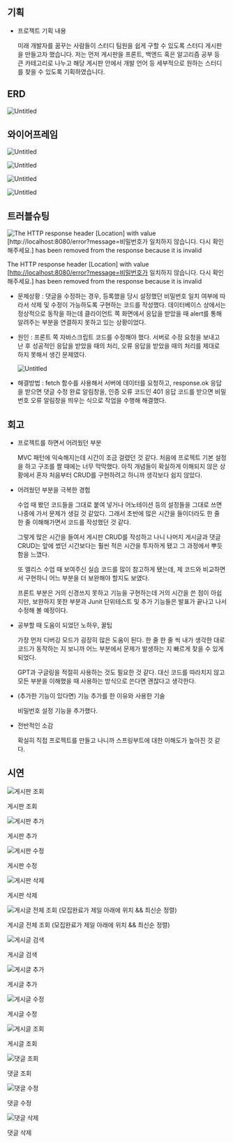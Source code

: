 ## 기획


- 프로젝트 기획 내용
    
    미래 개발자를 꿈꾸는 사람들이 스터디 팀원을 쉽게 구할 수 있도록 스터디 게시판을 만들고자 했습니다.
    저는 먼저 게시판을 프론트, 백엔드 혹은 알고리즘 공부 등 큰 카테고리로 나누고 해당 게시판 안에서 개발 언어 등 세부적으로 원하는 스터디를 찾을 수 있도록 기획하였습니다.
    

## ERD

![Untitled](https://prod-files-secure.s3.us-west-2.amazonaws.com/d85fd78d-de88-4966-9b27-62e3e2e8c2a0/1ada5106-0872-4fe7-938f-41b8f6b940fd/Untitled.png)

## 와이어프레임

![Untitled](https://prod-files-secure.s3.us-west-2.amazonaws.com/d85fd78d-de88-4966-9b27-62e3e2e8c2a0/22c92157-1feb-4f60-806c-ebd71cfb8ced/Untitled.png)

![Untitled](https://prod-files-secure.s3.us-west-2.amazonaws.com/d85fd78d-de88-4966-9b27-62e3e2e8c2a0/88382bee-e1ec-4b37-802d-be29d1e4be17/Untitled.png)

![Untitled](https://prod-files-secure.s3.us-west-2.amazonaws.com/d85fd78d-de88-4966-9b27-62e3e2e8c2a0/a30fa44d-52ba-4c0f-a502-70561a10e84f/Untitled.png)

![Untitled](https://prod-files-secure.s3.us-west-2.amazonaws.com/d85fd78d-de88-4966-9b27-62e3e2e8c2a0/97d179f0-6b57-408f-931c-6e6ed26d7236/Untitled.png)

## 트러블슈팅


![The HTTP response header [Location] with value [[http://localhost:8080/error?message=비밀번호가](http://localhost:8080/error?message=%EB%B9%84%EB%B0%80%EB%B2%88%ED%98%B8%EA%B0%80) 일치하지 않습니다. 다시 확인해주세요.] has been removed from the response because it is invalid](https://prod-files-secure.s3.us-west-2.amazonaws.com/d85fd78d-de88-4966-9b27-62e3e2e8c2a0/d8278f68-2f18-452c-97dc-bc7752a1986c/Untitled.png)

The HTTP response header [Location] with value [[http://localhost:8080/error?message=비밀번호가](http://localhost:8080/error?message=%EB%B9%84%EB%B0%80%EB%B2%88%ED%98%B8%EA%B0%80) 일치하지 않습니다. 다시 확인해주세요.] has been removed from the response because it is invalid

- 문제상황 : 댓글을 수정하는 경우, 등록했을 당시 설정했던 비밀번호 일치 여부에 따라서 삭제 및 수정이 가능하도록 구현하는 코드를 작성했다. 데이터베이스 상에서는 정상적으로 동작을 하는데 클라이언트 쪽 화면에서 응답을 받았을 때 alert를 통해 알려주는 부분을 연결하지 못하고 있는 상황이었다.
- 원인 : 프론트 쪽 자바스크립트 코드를 수정해야 했다. 서버로 수정 요청을 보내고 난 후 성공적인 응답을 받았을 때의 처리, 오류 응답을 받았을 때의 처리를 제대로 하지 못해서 생긴 문제였다.
    
    ![Untitled](https://prod-files-secure.s3.us-west-2.amazonaws.com/d85fd78d-de88-4966-9b27-62e3e2e8c2a0/dd6b951e-a997-43f3-9363-e55b7024b3de/Untitled.png)
    
- 해결방법 : fetch 함수를 사용해서 서버에 데이터를 요청하고, response.ok 응답을 받으면 댓글 수정 완료 알림창을, 인증 오류 코드인 401 응답 코드를 받으면 비밀번호 오류 알림창을 띄우는 식으로 작업을 수행해 해결했다.

## 회고

- 프로젝트를 하면서 어려웠던 부분
    
    MVC 패턴에 익숙해지는데 시간이 조금 걸렸던 것 같다. 처음에 프로젝트 기본 설정을 하고 구조를 짤 때에는 너무 막막했다. 아직 개념들이 확실하게 이해되지 않은 상황에서 혼자 처음부터 CRUD를 구현하려고 하니까 생각보다 쉽지 않았다. 
    
- 어려웠던 부분을 극복한 경험
    
    수업 때 봤던 코드들을 그대로 붙여 넣거나 어노테이션 등의 설정들을 그대로 쓰면 나중에 가서 문제가 생길 것 같았다. 그래서 초반에 많은 시간을 들이더라도 한 줄 한 줄 이해해가면서 코드를 작성했던 것 같다. 
    
    그렇게 많은 시간을 들여서 게시판 CRUD를 작성하고 나니 나머지 게시글과 댓글 CRUD는 앞에 썼던 시간보다는 훨씬 적은 시간을 투자하게 됐고 그 과정에서 뿌듯함을 느꼈다. 
    
    또 엘리스 수업 때 보여주신 실습 코드를 많이 참고하게 됐는데, 제 코드와 비교하면서 구현하니 어느 부분을 더 보완해야 할지도 보였다. 
    
    프론트 부분은 거의 신경쓰지 못하고 기능을 구현하는데 거의 시간을 쓴 점이 아쉽지만, 보완하지 못한 부분과 Junit 단위테스트 및 추가 기능들은 발표가 끝나고 나서 수정해 볼 예정이다.
    
- 공부할 때 도움이 되었던 노하우, 꿀팁
    
    가장 먼저 디버깅 모드가 굉장히 많은 도움이 된다. 한 줄 한 줄 씩 내가 생각한 대로 코드가 동작하는 지 보니까 어느 부분에서 문제가 발생하는 지 빠르게 찾을 수 있게 되었다.
    
    GPT과 구글링을 적절히 사용하는 것도 필요한 것 같다. 대신 코드를 따라치지 않고 모든 부분을 이해했을 때 사용하는 방식으로 쓴다면 괜찮다고 생각한다.
    
- (추가한 기능이 있다면) 기능 추가를 한 이유와 사용한 기술
    
    비밀번호 설정 기능을 추가했다.
    
- 전반적인 소감
    
    확실히 직접 프로젝트를 만들고 나니까 스프링부트에 대한 이해도가 높아진 것 같다.
    

## 시연

![게시판 조회](https://prod-files-secure.s3.us-west-2.amazonaws.com/d85fd78d-de88-4966-9b27-62e3e2e8c2a0/37a0bcc8-0de7-47bd-a21a-7a7adf01da1e/%E1%84%80%E1%85%A6%E1%84%89%E1%85%B5%E1%84%91%E1%85%A1%E1%86%AB_%E1%84%8C%E1%85%A9%E1%84%92%E1%85%AC.png)

게시판 조회

![게시판 추가](https://prod-files-secure.s3.us-west-2.amazonaws.com/d85fd78d-de88-4966-9b27-62e3e2e8c2a0/5fd1b8e3-561d-4114-b15b-89117453927a/%E1%84%80%E1%85%A6%E1%84%89%E1%85%B5%E1%84%91%E1%85%A1%E1%86%AB_%E1%84%8E%E1%85%AE%E1%84%80%E1%85%A1.png)

게시판 추가

![게시판 수정](https://prod-files-secure.s3.us-west-2.amazonaws.com/d85fd78d-de88-4966-9b27-62e3e2e8c2a0/cdb0dd7b-70c3-4ff3-8a92-9f502f23c9cb/%E1%84%80%E1%85%A6%E1%84%89%E1%85%B5%E1%84%91%E1%85%A1%E1%86%AB_%E1%84%89%E1%85%AE%E1%84%8C%E1%85%A5%E1%86%BC.png)

게시판 수정

![게시판 삭제](https://prod-files-secure.s3.us-west-2.amazonaws.com/d85fd78d-de88-4966-9b27-62e3e2e8c2a0/03a3bc2c-331e-454e-961c-aa27ebfcb644/%E1%84%89%E1%85%B3%E1%84%8F%E1%85%B3%E1%84%85%E1%85%B5%E1%86%AB%E1%84%89%E1%85%A3%E1%86%BA_2024-05-03_%E1%84%8B%E1%85%A9%E1%84%92%E1%85%AE_6.00.35.png)

게시판 삭제

![게시글 전체 조회 (모집완료가 제일 아래에 위치 && 최신순 정렬)](https://prod-files-secure.s3.us-west-2.amazonaws.com/d85fd78d-de88-4966-9b27-62e3e2e8c2a0/ea03a215-8cac-47bf-9401-e89e1bf6a709/%E1%84%80%E1%85%A6%E1%84%89%E1%85%B5%E1%84%80%E1%85%B3%E1%86%AF_%E1%84%8C%E1%85%A5%E1%86%AB%E1%84%8E%E1%85%A6_%E1%84%8C%E1%85%A9%E1%84%92%E1%85%AC.png)

게시글 전체 조회 (모집완료가 제일 아래에 위치 && 최신순 정렬)

![게시글 검색](https://prod-files-secure.s3.us-west-2.amazonaws.com/d85fd78d-de88-4966-9b27-62e3e2e8c2a0/3b176dab-29a4-4a09-93d9-4229acbe0e45/%E1%84%80%E1%85%A6%E1%84%89%E1%85%B5%E1%84%80%E1%85%B3%E1%86%AF_%E1%84%80%E1%85%A5%E1%86%B7%E1%84%89%E1%85%A2%E1%86%A8.png)

게시글 검색

![게시글 추가](https://prod-files-secure.s3.us-west-2.amazonaws.com/d85fd78d-de88-4966-9b27-62e3e2e8c2a0/c10b94e9-a127-45e2-adc2-56e3568dbc10/Untitled.png)

게시글 추가

![게시글 수정](https://prod-files-secure.s3.us-west-2.amazonaws.com/d85fd78d-de88-4966-9b27-62e3e2e8c2a0/f5c74864-7d19-4c5e-8402-a822cc6c193a/%E1%84%89%E1%85%B3%E1%84%8F%E1%85%B3%E1%84%85%E1%85%B5%E1%86%AB%E1%84%89%E1%85%A3%E1%86%BA_2024-05-03_%E1%84%8B%E1%85%A9%E1%84%92%E1%85%AE_6.03.30.png)

게시글 수정

![게시글 조회](https://prod-files-secure.s3.us-west-2.amazonaws.com/d85fd78d-de88-4966-9b27-62e3e2e8c2a0/53443efd-54b4-48ff-96d7-b3cafb1e8bb3/%E1%84%80%E1%85%A6%E1%84%89%E1%85%B5%E1%84%80%E1%85%B3%E1%86%AF.png)

게시글 조회

![댓글 조회](https://prod-files-secure.s3.us-west-2.amazonaws.com/d85fd78d-de88-4966-9b27-62e3e2e8c2a0/e6a77aec-21ad-4779-a6f3-42a4e3e09d44/%E1%84%83%E1%85%A2%E1%86%BA%E1%84%80%E1%85%B3%E1%86%AF.png)

댓글 조회

![댓글 수정](https://prod-files-secure.s3.us-west-2.amazonaws.com/d85fd78d-de88-4966-9b27-62e3e2e8c2a0/4fd30947-8613-4707-a80a-06f554eebe7e/%E1%84%83%E1%85%A2%E1%86%BA%E1%84%80%E1%85%B3%E1%86%AF_%E1%84%89%E1%85%AE%E1%84%8C%E1%85%A5%E1%86%BC.png)

댓글 수정

![댓글 삭제](https://prod-files-secure.s3.us-west-2.amazonaws.com/d85fd78d-de88-4966-9b27-62e3e2e8c2a0/97a5a6a8-6c28-4ae6-aa61-e481a1a2eb98/%E1%84%83%E1%85%A2%E1%86%BA%E1%84%80%E1%85%B3%E1%86%AF_%E1%84%89%E1%85%A1%E1%86%A8%E1%84%8C%E1%85%A6.png)

댓글 삭제
